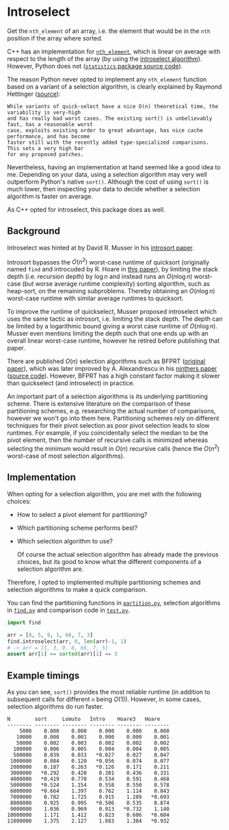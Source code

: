 # Introselect

Get the `nth_element` of an array, i.e. the element that would be in the `nth` position if the array
where sorted.

C++ has an implementation for
[`nth_element`](https://en.cppreference.com/w/cpp/algorithm/nth_element), which is linear on average
with respect to the length of the array (by using the [introselect
algorithm](https://en.wikipedia.org/wiki/Introselect)). However, Python does not ([`statistics`
package source code](https://github.com/python/cpython/blob/3.12/Lib/statistics.py#L600)).

The reason Python never opted to implement any `nth_element` function based on a variant of a
selection algorithm, is clearly explained by Raymond Hettinger
([source](https://bugs.python.org/msg309909)):

    While variants of quick-select have a nice O(n) theoretical time, the variability is very-high
    and has really bad worst cases. The existing sort() is unbelievably fast, has a reasonable worst
    case, exploits existing order to great advantage, has nice cache performance, and has become
    faster still with the recently added type-specialized comparisons.  This sets a very high bar
    for any proposed patches.

Nevertheless, having an implementation at hand seemed like a good idea to me. Depending on your
data, using a selection algorithm may very well outperform Python's native `sort()`. Although the
cost of using `sort()` is much lower, then inspecting your data to decide whether a selection
algorithm is faster on average.

As C++ opted for introselect, this package does as well.

## Background

Introselect was hinted at by David R. Musser in his [introsort
paper](https://webpages.charlotte.edu/rbunescu/courses/ou/cs4040/introsort.pdf).

Introsort bypasses the $O(n^2)$ worst-case runtime of quicksort (originally named `find` and
introcuded by R. Hoare in [this paper](https://dl.acm.org/doi/10.1145/366622.366647)), by limiting
the stack depth (i.e. recursion depth) by $\log n$ and instead runs an $O(n\log n)$ worst-case (but
worse average runtime complexity) sorting algorithm, such as heap-sort, on the remaining
subproblems. Thereby obtaining an $O(n\log n)$ worst-case runtime with similar average runtimes to
quicksort.

To improve the runtime of quickselect, Musser proposed introselect which uses the same tactic as
introsort, i.e. limiting the stack depth. The depth can be limited by a logarithmic bound giving a
worst case runtime of $O(n\log n)$. Musser even mentions limiting the depth such that one ends up
with an overall linear worst-case runtime, however he retired before publishing that paper.

There are published $O(n)$ selection algorithms such as BFPRT ([original
paper](https://people.csail.mit.edu/rivest/pubs/BFPRT73.pdf)), which was later improved by A.
Alexandrescu in his [ninthers paper](https://arxiv.org/abs/1606.00484) ([source
code](https://github.com/andralex/MedianOfNinthers)). However, BFPRT has a high constant factor
making it slower than quickselect (and introselect) in practice.

An important part of a selection algorithms is its underlying partitioning scheme. There is
extensive literature on the comparison of these partitioning schemes, e.g. researching the actual
number of comparisons, however we won't go into them here. Partitioning schemes rely on different
techniques for their pivot selection as poor pivot selection leads to slow runtimes. For example, if
you coincidentally select the median to be the pivot element, then the number of recursive calls is
minimized whereas selecting the minimum would result in $O(n)$ recursive calls (hence the $O(n^2)$
worst-case of most selection algorithms).

## Implementation

When opting for a selection algorithm, you are met with the following choices:

-   How to select a pivot element for partitioning?
-   Which partitioning scheme performs best?
-   Which selection algorithm to use?

    Of course the actual selection algorithm has already made the previous choices, but its good to
    know what the different components of a selection algorithm are.

Therefore, I opted to implemented multiple partitioning schemes and selection algorithms to make a
quick comparison.

You can find the partitioning functions in [`partition.py`](partition.py), selection algorithms
in [`find.py`](find.py) and comparison code in [`test.py`](test.py).

```python
import find

arr = [8, 5, 9, 1, 66, 7, 3]
find.introselect(arr, 0, len(arr)-1, 1)
# -> arr = [1, 3, 9, 8, 66, 7, 5]
assert arr[1] == sorted(arr)[1] == 3
```

## Example timings

As you can see, `sort()` provides the most reliable runtime (in addition to subsequent calls for
different `n` being $O(1)$). However, in some cases, selection algorithms do run faster.

```plain
N        sort     Lomuto   Intro    Hoare3   Hoare
-------- -------- -------- -------- -------- --------
    5000    0.000    0.000    0.000    0.000    0.000
   10000    0.000    0.001    0.000    0.000    0.001
   50000    0.002    0.003    0.002    0.002    0.002
  100000    0.006    0.005    0.004    0.004    0.005
  500000    0.039    0.033   *0.027    0.027    0.047
 1000000    0.084    0.120   *0.056    0.074    0.077
 2000000    0.187    0.263   *0.126    0.171    0.211
 3000000   *0.292    0.420    0.301    0.436    0.331
 4000000   *0.419    0.770    0.534    0.591    0.468
 5000000   *0.524    1.154    0.558    0.550    0.578
 6000000   *0.664    1.397    0.762    1.114    0.843
 7000000    0.782    1.725    0.915    1.289   *0.693
 8000000    0.925    0.995   *0.506    0.535    0.874
 9000000    1.036    0.969    0.913   *0.732    1.140
10000000    1.171    1.412    0.823    0.606   *0.604
11000000    1.375    2.127    1.883    1.384   *0.932
```
